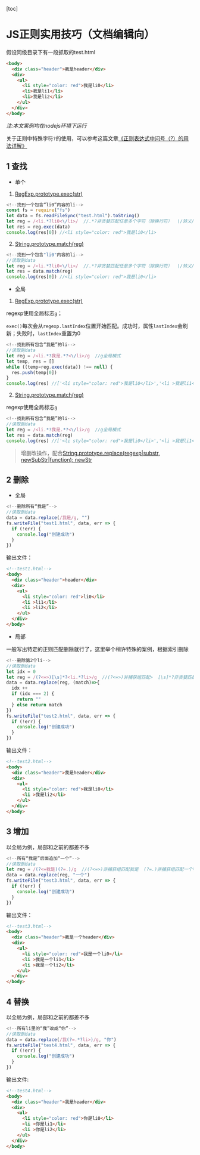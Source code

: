 [toc]

# JS正则实用技巧（文档编辑向）

假设同级目录下有一段抓取的test.html

```html
<body>
  <div class="header">我是header</div>
  <div>
  	<ul>
      <li style="color: red">我是li0</li>
      <li>我是li1</li>
      <li>我是li2</li>
    </ul>
  </div>
</body>
```

*注:本文案例均在nodejs环境下运行*

关于正则中特殊字符`?`的使用，可以参考这篇文章<a href="https://blog.csdn.net/handsomexiaominge/article/details/87886857?spm=1001.2014.3001.5506">《正则表达式中问号（?）的用法详解》</a>

## 1 查找

- 单个

1) <a href="https://developer.mozilla.org/zh-CN/docs/Web/JavaScript/Reference/Global_Objects/RegExp/exec">RegExp.prototype.exec(str)</a> 

```javascript
<!--找到一个包含“li0”内容的li-->
const fs = require("fs")
let data = fs.readFileSync("test.html").toString()
let reg = /<li.*?li0<\/li>/  //.*?非贪婪匹配任意多个字符（除换行符）  \/转义/
let res = reg.exec(data)
console.log(res[0]) //<li style="color: red">我是li0</li>
```

2) <a href="https://developer.mozilla.org/zh-CN/docs/Web/JavaScript/Reference/Global_Objects/String/match">String.prototype.match(reg)</a>

```javascript
<!--找到一个包含"li0"内容的li-->
//读取到data
let reg = /<li.*?li0<\/li>/  //.*?非贪婪匹配任意多个字符（除换行符）  \/转义/
let res = data.match(reg)
console.log(res[0]) //<li style="color: red">我是li0</li>
```

- 全局

1) <a href="https://developer.mozilla.org/zh-CN/docs/Web/JavaScript/Reference/Global_Objects/RegExp/exec">RegExp.prototype.exec(str)</a> 

regexp使用全局标志`g`；

`exec()`每次会从`regexp.lastIndex`位置开始匹配。成功时，属性`lastIndex`会刷新；失败时，`lastIndex`重置为0

```javascript
<!--找到所有包含“我是”的li-->
//读取到data
let reg = /<li.*?我是.*?<\/li>/g  //g全局模式  
let temp, res = []
while ((temp=reg.exec(data)) !== null) {
  res.push(temp[0])
}
console.log(res) //['<li style="color: red">我是li0</li>','<li >我是li1</li>',...]
```

2) <a href="https://developer.mozilla.org/zh-CN/docs/Web/JavaScript/Reference/Global_Objects/String/match">String.prototype.match(reg)</a>

regexp使用全局标志`g`

```javascript
<!--找到所有包含“我是”的li-->
//读取到data
let reg = /<li.*?我是.*?<\/li>/g  //g全局模式 
let res = data.match(reg)
console.log(res) //['<li style="color: red">我是li0</li>','<li >我是li1</li>',...]
```



> 增删改操作，配合<a href="https://developer.mozilla.org/zh-CN/docs/Web/JavaScript/Reference/Global_Objects/String/replace">String.prototype.replace(regexp|substr, newSubStr|function): newStr</a>

## 2 删除

- 全局

```javascript
<!--删除所有“我是”-->
//读取到data  
data = data.replace(/我是/g, "")
fs.writeFile("test1.html", data, err => {
  if (!err) {
    console.log("创建成功")
  }
})
```

输出文件：

```html
<!--test1.html-->
<body>
  <div class="header">header</div>
  <div>
  	<ul>
      <li style="color: red">li0</li>
      <li >li1</li>
      <li >li2</li>
    </ul>
  </div>
</body>
```

- 局部

一般写出特定的正则匹配删除就行了，这里举个稍许特殊的案例，根据索引删除

```javascript
<!--删除第2个li-->
//读取到data
let idx = 0
let reg = /(?<=>)[\s]*?<li.*?li>/g  //(?<=>)非捕获组匹配>  [\s]*?非贪婪匹配空白字符（含换行）
data = data.replace(reg, (match)=>{
  idx ++
  if (idx === 2) {
    return ""
  } else return match
})
fs.writeFile("test2.html", data, err => {
  if (!err) {
    console.log("创建成功")
  }
})
```

输出文件：

```html
<!--test2.html-->
<body>
  <div class="header">我是header</div>
  <div>
  	<ul>
      <li style="color: red">我是li0</li>
      <li >我是li2</li>
    </ul>
  </div>
</body>
```



## 3 增加

以全局为例，局部和之前的都差不多

```javascript
<!--所有“我是”后面追加“一个”-->
//读取到data
let reg = /(?<=我是)(?=.)/g  //(?<=>)非捕获组匹配我是  (?=.)非捕获组匹配一个字符
data = data.replace(reg, "一个")
fs.writeFile("test3.html", data, err => {
  if (!err) {
    console.log("创建成功")
  }
})  
```

输出文件：

```html
<!--test3.html-->
<body>
  <div class="header">我是一个header</div>
  <div>
  	<ul>
      <li style="color: red">我是一个li0</li>
      <li >我是一个li1</li>
      <li >我是一个li2</li>
    </ul>
  </div>
</body>
```



## 4 替换

以全局为例，局部和之前的都差不多

```javascript
<!--所有li里的“我”改成“你”-->
//读取到data
data = data.replace(/我(?=.*?li>)/g, "你")
fs.writeFile("test4.html", data, err => {
  if (!err) {
    console.log("创建成功")
  }
})
```

输出文件:

```html
<!--test4.html-->
<body>
  <div class="header">我是header</div>
  <div>
  	<ul>
      <li style="color: red">你是li0</li>
      <li >你是li1</li>
      <li >你是li2</li>
    </ul>
  </div>
</body>
```

